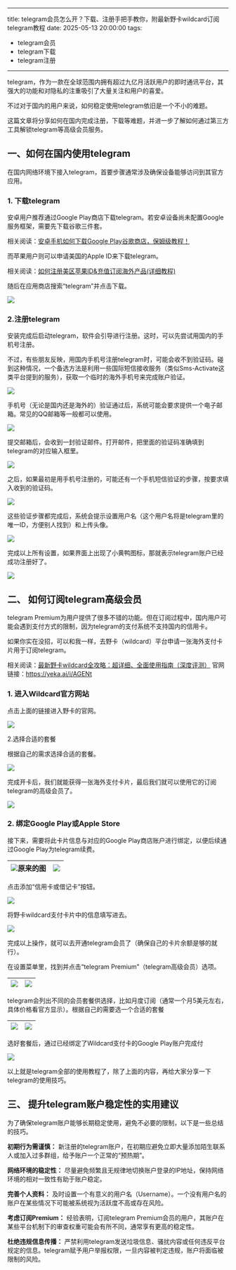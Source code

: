 
---
title: telegram会员怎么开？下载、注册手把手教你，附最新野卡wildcard订阅telegram教程
date: 2025-05-13 20:00:00
tags: 
- telegram会员
- telegram下载
- telegram注册
---

telegram，作为一款在全球范围内拥有超过九亿月活跃用户的即时通讯平台，其强大的功能和对隐私的注重吸引了大量关注和用户的喜爱。



不过对于国内的用户来说，如何稳定使用telegram依旧是一个不小的难题。



这篇文章将分享如何在国内完成注册，下载等难题，并进一步了解如何通过第三方工具解锁telegram等高级会员服务。



## 一、如何在国内使用telegram



在国内网络环境下接入telegram，首要步骤通常涉及确保设备能够访问到其官方应用。

### 1. **下载telegram**

安卓用户推荐通过Google Play商店下载telegram。若安卓设备尚未配置Google服务框架，需要先下载谷歌三件套。

相关阅读：[安卓手机如何下载Google Play谷歌商店，保姆级教程！](https://www.fengshengyusheng.cn/%e5%ae%89%e5%8d%93%e6%89%8b%e6%9c%ba%e5%a6%82%e4%bd%95%e4%b8%8b%e8%bd%bdgoogle-play%e4%bf%9d%e5%a7%86%e7%ba%a7%e6%95%99%e7%a8%8b%ef%bc%81/)



而苹果用户则可以申请美国的Apple ID来下载telegram。

相关阅读：[如何注册美区苹果ID&充值订阅海外产品(详细教程)](https://www.fengshengyusheng.cn/%e5%a6%82%e4%bd%95%e6%b3%a8%e5%86%8c%e8%8b%b9%e6%9e%9c%e7%be%8e%e5%8c%baid%e5%85%85%e5%80%bc%e8%ae%a2%e9%98%85%e6%b5%b7%e5%a4%96%e4%ba%a7%e5%93%81%e8%af%a6%e7%bb%86%e6%95%99%e7%a8%8b/)

随后在应用商店搜索“telegram”并点击下载。

![](https://workstation.sg.larksuite.com/space/api/box/stream/download/asynccode/?code=NWZkYzZjNDc2ZTVmNDBmZDI1NmExNDM4ZmU3YjMwZDdfc2ZJdldmUzE4ZWxNN0R1VnVLMUkxeno2TlBFcERCZWFfVG9rZW46T1BNbGJvdDZRbzZWRXF4RHN3ZGxTcGJpZ2dkXzE3NDcxMzgyMjM6MTc0NzE0MTgyM19WNA)

### 2.注册telegram

安装完成后启动telegram，软件会引导进行注册。这时，可以先尝试用国内的手机号注册。



不过，有些朋友反映，用国内手机号注册telegram时，可能会收不到验证码。碰到这种情况，一个备选方法是利用一些国际短信接收服务（类似Sms-Activate这类平台提到的服务），获取一个临时的海外手机号来完成账户验证。

![](https://workstation.sg.larksuite.com/space/api/box/stream/download/asynccode/?code=ZjMzNzUzZWI0ZTM0ZDc5M2UzZjk2ZWUxYWQyNDEzMDlfWEduS1AyTXZaQXZIckt5T0NMUUNKMzRXM2oyNUU5dTdfVG9rZW46UkJUZGJXMWN4b2RQS0N4NkMyY2x0UHlJZ2JmXzE3NDcxMzgyMjM6MTc0NzE0MTgyM19WNA)

手机号（无论是国内还是海外的）验证通过后，系统可能会要求提供一个电子邮箱。常见的QQ邮箱等一般都可以使用。

![](https://workstation.sg.larksuite.com/space/api/box/stream/download/asynccode/?code=MTAxNTVkMWIzYjZkNzljYjg0YTcwZDk2N2M3YTJkNjRfaFdOMDVlMHY3TlljV25MTnNSRlU2cHZJMEpBWUdsS1pfVG9rZW46WWFaVWJkUkRXb2xaT0Z4N1E5ZGxxaHFkZ0ZjXzE3NDcxMzgyMjM6MTc0NzE0MTgyM19WNA)

提交邮箱后，会收到一封验证邮件。打开邮件，把里面的验证码准确填到telegram的对应输入框里。

![](https://workstation.sg.larksuite.com/space/api/box/stream/download/asynccode/?code=ZjliNmM0ZWU3NTlmYTAwZTg1NzVjYTA4MTk2YTI0OGFfbzNBcTZxd1Jkejk2UVBsQjRaZ1Q2d0RNVWRpR1JpNFlfVG9rZW46U0VjMGJSNjVvb1kycHp4UTZIcGx2WXI0Z3RnXzE3NDcxMzgyMjM6MTc0NzE0MTgyM19WNA)

&#x20;之后，如果最初是用手机号注册的，可能还有一个手机短信验证的步骤，按要求填入收到的验证码。

![](https://workstation.sg.larksuite.com/space/api/box/stream/download/asynccode/?code=OWQ4MjljYjA2OTE1YWM4YTk0ZjZlYThkYjE3ZDllNDNfaFhWbGQ4YlJ3TFJ0RnFuTUNaRmtwMXdjRURhbWU3ZXFfVG9rZW46SlltbGJxOVdjb2dPdFl4dXZ1TGxET3ExZ09oXzE3NDcxMzgyMjM6MTc0NzE0MTgyM19WNA)

这些验证步骤都完成后，系统会提示设置用户名（这个用户名将是telegram里的唯一ID，方便别人找到）和上传头像。

![](https://workstation.sg.larksuite.com/space/api/box/stream/download/asynccode/?code=ODAzNGZjZmY5MWYyYTljNDg5ZWJhMWMzNjMxYjhhYmRfZXNSRmthcVFYZ1hGaXZSbzdHNDJkYlJycTdXSXo4RGJfVG9rZW46RzRFb2I1VmRIb3Rjejd4NWJRZmxhR1N5Z3plXzE3NDcxMzgyMjM6MTc0NzE0MTgyM19WNA)

完成以上所有设置，如果界面上出现了小黄鸭图标，那就表示telegram账户已经成功注册好了。

![](https://workstation.sg.larksuite.com/space/api/box/stream/download/asynccode/?code=YjdkNTc5Yjk3YjM3ZjkwNmU5MTJiNDQ0ZDE4ZTNjMThfeHNsaGx0MVI5aVgyWUhNTmx5czFqQVZxUVBWenlBeHVfVG9rZW46Rk5vbGJvdVdYb0U2TU54TkZzYWxpRExMZ1RmXzE3NDcxMzgyMjM6MTc0NzE0MTgyM19WNA)





## **二、 如何订阅telegram高级会员**

telegram Premium为用户提供了很多不错的功能。但在订阅过程中，国内用户可能会遇到支付方式的限制，因为telegram的支付系统不支持国内的信用卡。

如果你实在没招，可以和我一样，去野卡（wildcard）平台申请一张海外支付卡片用于订阅telegram。

相关阅读：[最新野卡wildcard全攻略：超详细、全面使用指南（深度评测）](https://www.fengshengyusheng.cn/%e6%9c%80%e6%96%b0%e9%87%8e%e5%8d%a1wildcard%e4%bd%bf%e7%94%a8%e6%8c%87%e5%8d%97%ef%bc%9a%e8%b6%85%e5%85%a8%e9%9d%a2%e4%bb%8b%e7%bb%8d/)
官网链接：https://yeka.ai/i/AGENt



### 1. 进入Wildcard官方网站

点击上面的链接进入野卡的官网。

![](https://workstation.sg.larksuite.com/space/api/box/stream/download/asynccode/?code=ZjljMzQ2NWNlM2VmNmJlMGEwYWQ3YjM4MGNlODFmY2JfbXVVa0hHQWhSRFJNalB0dThLeHdtUW1mY2N1dXlvMW9fVG9rZW46Q21SN2JYek0wb0dRSWJ4bUlXWGxQdXZqZzBmXzE3NDcxMzgyMjM6MTc0NzE0MTgyM19WNA)

2.选择合适的套餐

根据自己的需求选择合适的套餐。

![](https://workstation.sg.larksuite.com/space/api/box/stream/download/asynccode/?code=ZmMwMDc3YzQwOWZkMGU3NDYyMTIwNDU2NDcxYTRlOGRfdEtUN0pNMnJuc1NpUHpEUTY4dE9iWWRvNzR2OXFjT1NfVG9rZW46UlA1ZGJJS2dkb2tISFF4QmxlTmxRcHlIZ3djXzE3NDcxMzgyMjM6MTc0NzE0MTgyM19WNA)



完成开卡后，我们就能获得一张海外支付卡片，最后我们就可以使用它的订阅telegram的高级会员了。

![](https://workstation.sg.larksuite.com/space/api/box/stream/download/asynccode/?code=YTU2NzkxNmZiNzU4Nzg1MmE5NTNiMTM0MjY4NWIyMDlfQ2RQcWlsMHNRbkRrMjNHRVBOV1FYSUd3cFk1b0RKV0ZfVG9rZW46S2FjeWI2MkxBb1FOV1N4VDRyNmxzVlpXZ3RlXzE3NDcxMzgyMjM6MTc0NzE0MTgyM19WNA)



### 2. 绑定Google Play或Apple Store

接下来，需要将此卡片信息与对应的Google Play商店账户进行绑定，以便后续通过Google Play为telegram续费。



| ![](https://workstation.sg.larksuite.com/space/api/box/stream/download/asynccode/?code=MmVjYWE5MjQ0OTNhMDcxYWRiYThkMzM3NDUxZTlmZmZfbXJPYVRFalliMFA4T1pTN1l2QkMxYmhPa2JVZ25xUUtfVG9rZW46STBYb2JQUGhvb0NaM3V4NFEzSmxqVDhDZ01jXzE3NDcxMzgyMjM6MTc0NzE0MTgyM19WNA)原来的图&#xA; | ![](https://workstation.sg.larksuite.com/space/api/box/stream/download/asynccode/?code=ZDg3ODYwZjQxNWFhZmY1YmYyZDllNTY4NzAwNTdiYjVfUk9QeUtiSDExYUVqcjF1M1RiVVFNSlVBOUxWcnJUaDdfVG9rZW46Q2ozQ2JsZkJhb1JRTGN4VFJFS2xiZ1RYZ1RkXzE3NDcxMzgyMjM6MTc0NzE0MTgyM19WNA) |
| ----------------------------------------------------------------------------------------------------------------------------------------------------------------------------------------------------------------------------------------------------------------------- | -------------------------------------------------------------------------------------------------------------------------------------------------------------------------------------------------------------------------------------------------------------- |

点击添加“信用卡或借记卡”按钮。

![](https://workstation.sg.larksuite.com/space/api/box/stream/download/asynccode/?code=NjBhZjc1MTgwMzhjNjM5NmQ2OGEyNTU4ZWJmYTIxYzRfN0tnTkJ2NEdJQUpldUJyT1V5TkZlNFl2ZU1nZGh1ZUlfVG9rZW46WGdoc2JwZUhpb3Y3UFR4SlpYTWxUTWhHZzFmXzE3NDcxMzgyMjM6MTc0NzE0MTgyM19WNA)

&#x20;将野卡wildcard支付卡片中的信息填写进去。



![](https://workstation.sg.larksuite.com/space/api/box/stream/download/asynccode/?code=ZTYwZDVmNzNjNTllZDAzMDg1ZTQ3NTEzNmQxODg2YzdfR1BSYjVxR3lWS0ZDZFRwY0NKM0ZQVGFqOE1SelZsRFVfVG9rZW46TFJnQmJuTkR4b051N3N4dkM1Wmx1T3lSZzRmXzE3NDcxMzgyMjM6MTc0NzE0MTgyM19WNA)



完成以上操作，就可以去开通telegram会员了（确保自己的卡片余额是够的就行）。



在设置菜单里，找到并点击“telegram Premium”（telegram高级会员）选项。

| ![](https://workstation.sg.larksuite.com/space/api/box/stream/download/asynccode/?code=NDc2Yzk5OWFmMTBjZjgwY2NhNTIyZGZlYzlkZjYzMTFfM0tkZDNlNzRXMWtnTUlaZFh2MUpjNDZuQXpsWkxocFhfVG9rZW46QTBybmJUUnQwb1VjWW14UDdwa2xwaDJ2ZzcxXzE3NDcxMzgyMjM6MTc0NzE0MTgyM19WNA) | ![](https://workstation.sg.larksuite.com/space/api/box/stream/download/asynccode/?code=Y2VhNDYxYmU0YjU1ZWYwOTY5ODhiZjNkZGJkN2NlNjlfcHJRaXZOWHpPWnlFU0hBNEVTbmJSM1NSZVZHSm5Ib2dfVG9rZW46TUhiUmJ0QmNLb25pYXJ4YjNxc2xIWUZaZzlnXzE3NDcxMzgyMjM6MTc0NzE0MTgyM19WNA) |
| -------------------------------------------------------------------------------------------------------------------------------------------------------------------------------------------------------------------------------------------------------------- | -------------------------------------------------------------------------------------------------------------------------------------------------------------------------------------------------------------------------------------------------------------- |



&#x20;telegram会列出不同的会员套餐供选择，比如月度订阅（通常一个月5美元左右，具体价格看官方显示）。根据自己的需要选一个合适的套餐

| ![](https://workstation.sg.larksuite.com/space/api/box/stream/download/asynccode/?code=NGUwZGJjNDMwMDdjYzE0MWMyZmNhMzVhNjI0MTg4YjlfZGlZbGNTSk0wYlZNMDRLQ3JPclBaOU1kb2R1UDhvVlNfVG9rZW46UVB5amJxZ0x2bzZ5c3B4a3JqdGwzdTNJZ1BoXzE3NDcxMzgyMjM6MTc0NzE0MTgyM19WNA) | ![](https://workstation.sg.larksuite.com/space/api/box/stream/download/asynccode/?code=ZDA2ZjZjYjk1MzNlNzZmYThkMjNhYmU2NzhmZjQxN2ZfVmZxaWFFTDExalR0cm1HaUl0OXFnaVNMdUNUbFJ6TkpfVG9rZW46TnluYmIxeVZnbzJoOUl4ZExCSGxBSnlXZ2ZiXzE3NDcxMzgyMjM6MTc0NzE0MTgyM19WNA) |
| -------------------------------------------------------------------------------------------------------------------------------------------------------------------------------------------------------------------------------------------------------------- | -------------------------------------------------------------------------------------------------------------------------------------------------------------------------------------------------------------------------------------------------------------- |

选好套餐后，通过已经绑定了Wildcard支付卡的Google Play账户完成付



![](https://workstation.sg.larksuite.com/space/api/box/stream/download/asynccode/?code=NjY1ZDZlZjY2NTA5MDVkMTkxNGFmZDljOGFkZTgwNjdfZjBxeUxTV2QyU0pwRndIUzNOQkZ4OXV6SkhhODF6d0FfVG9rZW46UkVPamJRTFlab3lYWXR4TjUxbmxzRjZtZ2VmXzE3NDcxMzgyMjM6MTc0NzE0MTgyM19WNA)



以上就是telegram全部的使用教程了，除了上面的内容，再给大家分享一下telegram的使用技巧。



## **三、 提升telegram账户稳定性的实用建议**



为了确保telegram账户能够长期稳定使用，避免不必要的限制，以下是一些总结的技巧。



**初期行为需谨慎：** 新注册的telegram账户，在初期应避免立即大量添加陌生联系人或加入过多群组，给予账户一个正常的“预热期”。



**网络环境的稳定性：** 尽量避免频繁且无规律地切换账户登录的IP地址，保持网络环境的相对一致性有助于账户稳定。



**完善个人资料：** 及时设置一个有意义的用户名（Username）。一个没有用户名的账户在某些情况下可能被系统视为活跃度不高或存在风险。



**考虑订阅Premium：** 经验表明，订阅telegram Premium会员的用户，其账户在某些平台机制下的审查权重可能会有所不同，通常享有更高的稳定性。



**杜绝违规信息传播：** 严禁利用telegram发送垃圾信息、骚扰内容或任何违反平台规定的信息。telegram赋予用户举报权限，一旦内容被判定违规，账户将面临被限制的风险。

